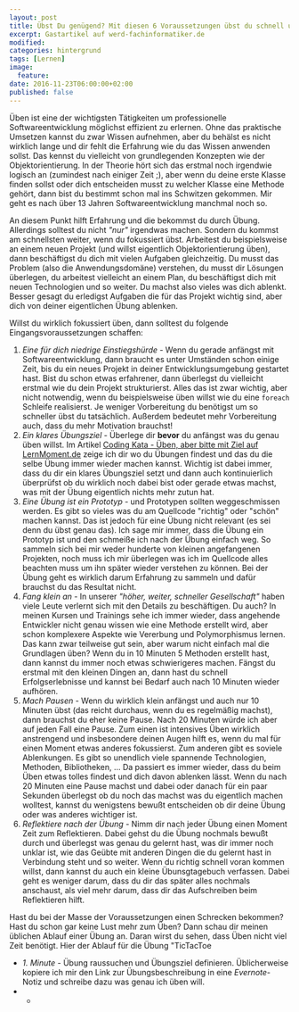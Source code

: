 ```yaml
---
layout: post
title: Übst Du genügend? Mit diesen 6 Voraussetzungen übst du schnell und effektiv!
excerpt: Gastartikel auf werd-fachinformatiker.de
modified:
categories: hintergrund
tags: [Lernen]
image:
  feature:
date: 2016-11-23T06:00:00+02:00
published: false
---
```


Üben ist eine der wichtigsten Tätigkeiten um professionelle Softwareentwicklung möglichst effizient zu erlernen. Ohne das praktische Umsetzen kannst du zwar Wissen aufnehmen, aber du behälst es nicht wirklich lange und dir fehlt die Erfahrung wie du das Wissen anwenden sollst. Das kennst du vielleicht von grundlegenden Konzepten wie der Objektorientierung. In der Theorie hört sich das erstmal noch irgendwie logisch an (zumindest nach einiger Zeit ;), aber wenn du deine erste Klasse finden sollst oder dich entscheiden musst zu welcher Klasse eine Methode gehört, dann bist du bestimmt schon mal ins Schwitzen gekommen. Mir geht es nach über 13 Jahren Softwareentwicklung manchmal noch so.

An diesem Punkt hilft Erfahrung und die bekommst du durch Übung. Allerdings solltest du nicht *"nur"* irgendwas machen. Sondern du kommst am schnellsten weiter, wenn du fokussiert übst. Arbeitest du beispielsweise an einem neuen Projekt (und willst eigentlich Objektorientierung üben), dann beschäftigst du dich mit vielen Aufgaben gleichzeitig. Du musst das Problem (also die Anwendungsdomäne) verstehen, du musst dir Lösungen überlegen, du arbeitest vielleicht an einem Plan, du beschäftigst dich mit neuen Technologien und so weiter. Du machst also vieles was dich ablenkt. Besser gesagt du erledigst Aufgaben die für das Projekt wichtig sind, aber dich von deiner eigentlichen Übung ablenken.

Willst du wirklich fokussiert üben, dann solltest du folgende Eingangsvoraussetzungen schaffen:

 1. *Eine für dich niedrige Einstiegshürde* - Wenn du gerade anfängst mit Softwareentwicklung, dann braucht es unter Umständen schon einige Zeit, bis du ein neues Projekt in deiner Entwicklungsumgebung gestartet hast. Bist du schon etwas erfahrener, dann überlegst du vielleicht erstmal wie du dein Projekt strukturierst. Alles das ist zwar wichtig, aber nicht notwendig, wenn du beispielsweise üben willst wie du eine `foreach` Schleife realisierst. Je weniger Vorbereitung du benötigst um so schneller übst du tatsächlich. Außerdem bedeutet mehr Vorbereitung auch, dass du mehr Motivation brauchst!
 2. *Ein klares Übungsziel* - Überlege dir **bevor** du anfängst was du genau üben willst. Im Artikel [Coding Kata - Üben, aber bitte mit Ziel auf LernMoment.de](http://www.lernmoment.de/alle/ueben-mit-coding-katas/) zeige ich dir wo du Übungen findest und das du die selbe Übung immer wieder machen kannst. Wichtig ist dabei immer, dass du dir ein klares Übungsziel setzt und dann auch kontinuierlich überprüfst ob du wirklich noch dabei bist oder gerade etwas machst, was mit der Übung eigentlich nichts mehr zutun hat.
 3. *Eine Übung ist ein Prototyp* - und Prototypen sollten weggeschmissen werden. Es gibt so vieles was du am Quellcode "richtig" oder "schön" machen kannst. Das ist jedoch für eine Übung nicht relevant (es sei denn du übst genau das). Ich sage mir immer, dass die Übung ein Prototyp ist und den schmeiße ich nach der Übung einfach weg. So sammeln sich bei mir weder hunderte von kleinen angefangenen Projekten, noch muss ich mir überlegen was ich im Quellcode alles beachten muss um ihn später wieder verstehen zu können. Bei der Übung geht es wirklich darum Erfahrung zu sammeln und dafür brauchst du das Resultat nicht.
 4. *Fang klein an* - In unserer *"höher, weiter, schneller Gesellschaft"* haben viele Leute verlernt sich mit den Details zu beschäftigen. Du auch? In meinen Kursen und Trainings sehe ich immer wieder, dass angehende Entwickler nicht genau wissen wie eine Methode erstellt wird, aber schon komplexere Aspekte wie Vererbung und Polymorphismus lernen. Das kann zwar teilweise gut sein, aber warum nicht einfach mal die Grundlagen üben? Wenn du in 10 Minuten 5 Methoden erstellt hast, dann kannst du immer noch etwas schwierigeres machen. Fängst du erstmal mit den kleinen Dingen an, dann hast du schnell Erfolgserlebnisse und kannst bei Bedarf auch nach 10 Minuten wieder aufhören.
 5. *Mach Pausen* - Wenn du wirklich klein anfängst und auch nur 10 Minuten übst (das reicht durchaus, wenn du es regelmäßig machst), dann brauchst du eher keine Pause. Nach 20 Minuten würde ich aber auf jeden Fall eine Pause. Zum einen ist intensives Üben wirklich anstrengend und insbesondere deinen Augen hilft es, wenn du mal für einen Moment etwas anderes fokussierst. Zum anderen gibt es soviele Ablenkungen. Es gibt so unendlich viele spannende Technologien, Methoden, Bibliotheken, ... Da passiert es immer wieder, dass du beim Üben etwas tolles findest und dich davon ablenken lässt. Wenn du nach 20 Minuten eine Pause machst und dabei oder danach für ein paar Sekunden überlegst ob du noch das machst was du eigentlich machen wolltest, kannst du wenigstens bewußt entscheiden ob dir deine Übung oder was anderes wichtiger ist.
 6. *Reflektiere nach der Übung* - Nimm dir nach jeder Übung einen Moment Zeit zum Reflektieren. Dabei gehst du die Übung nochmals bewußt durch und überlegst was genau du gelernt hast, was dir immer noch unklar ist, wie das Geübte mit anderen Dingen die du gelernt hast in Verbindung steht und so weiter. Wenn du richtig schnell voran kommen willst, dann kannst du auch ein kleine Übunsgtagebuch verfassen. Dabei geht es weniger darum, dass du dir das später alles nochmals anschaust, als viel mehr darum, dass dir das Aufschreiben beim Reflektieren hilft. 

Hast du bei der Masse der Voraussetzungen einen Schrecken bekommen? Hast du schon gar keine Lust mehr zum Üben? Dann schau dir meinen üblichen Ablauf einer Übung an. Daran wirst du sehen, dass Üben nicht viel Zeit benötigt. Hier der Ablauf für die Übung "TicTacToe 

 - *1. Minute* - Übung raussuchen und Übungsziel definieren. Üblicherweise kopiere ich mir den Link zur Übungsbeschreibung in eine *Evernote*-Notiz und schreibe dazu was genau ich üben will.
 - *  
